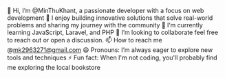 👋 Hi, I’m @MinThuKhant, a passionate developer with a focus on web development
👀 I enjoy building innovative solutions that solve real-world problems and sharing my journey with the community
🌱 I’m currently learning JavaScript, Laravel, and PHP
💞️ I’m looking to collaborate feel free to reach out or open a discussion.
📫 How to reach me @mk2963271@gmail.com
😄 Pronouns: I’m always eager to explore new tools and techniques
⚡ Fun fact: When I'm not coding, you'll probably find me exploring the local bookstore

